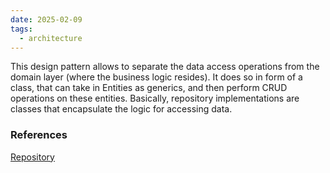 ```yaml
---
date: 2025-02-09
tags:
  - architecture
---
```

This design pattern allows to separate the data access operations from the domain layer (where the business logic resides). It does so in form of a class, that can take in Entities as generics, and then perform CRUD operations on these entities. 
Basically, repository implementations are classes that encapsulate the logic for accessing data.

### References
[Repository](https://martinfowler.com/eaaCatalog/repository.html)
